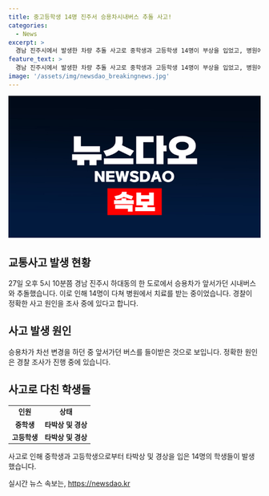 ```yaml
---
title: 중고등학생 14명 진주서 승용차시내버스 추돌 사고!
categories:
  - News
excerpt: >
  경남 진주시에서 발생한 차량 추돌 사고로 중학생과 고등학생 14명이 부상을 입었고, 병원에서 치료를 받았습니다. 사고는 승용차가 차선 변경을 하던 중 앞서가던 버스를 들이받으며 발생한 것으로 파악되었으며, 경찰은 정확한 사고 원인을 조사 중입니다. (150자)
feature_text: >
  경남 진주시에서 발생한 차량 추돌 사고로 중학생과 고등학생 14명이 부상을 입었고, 병원에서 치료를 받았습니다. 사고는 승용차가 차선 변경을 하던 중 앞서가던 버스를 들이받으며 발생한 것으로 파악되었으며, 경찰은 정확한 사고 원인을 조사 중입니다. (150자)
image: '/assets/img/newsdao_breakingnews.jpg'
---
```


<p><img src="/assets/img/newsdao_breakingnews.jpg" alt="implanttips 속보" /></p>

<h2 data-ke-size="size26">교통사고 발생 현황</h2>

<p data-ke-size="size16">27일 오후 5시 10분쯤 경남 진주시 하대동의 한 도로에서 승용차가 앞서가던 시내버스와 추돌했습니다. 이로 인해 14명이 다쳐 병원에서 치료를 받는 중이었습니다. 경찰이 정확한 사고 원인을 조사 중에 있다고 합니다.</p>

<h2 data-ke-size="size26">사고 발생 원인</h2>

<p data-ke-size="size16">승용차가 차선 변경을 하던 중 앞서가던 버스를 들이받은 것으로 보입니다. 정확한 원인은 경찰 조사가 진행 중에 있습니다.</p>

<h2 data-ke-size="size26">사고로 다친 학생들</h2>

<table>
  <tr>
    <td style="text-align: center; height: 17px;"><b>인원</b></td>
    <td style="text-align: center; height: 17px;"><b>상태</b></td>
  </tr>
  <tr>
    <td style="text-align: center; height: 17px;"><b>중학생</b></td>
    <td style="text-align: center; height: 17px;"><b>타박상 및 경상</b></td>
  </tr>
  <tr>
    <td style="text-align: center; height: 17px;"><b>고등학생</b></td>
    <td style="text-align: center; height: 17px;"><b>타박상 및 경상</b></td>
  </tr>
</table>

<p data-ke-size="size16">사고로 인해 중학생과 고등학생으로부터 타박상 및 경상을 입은 14명의 학생들이 발생했습니다.</p>
실시간 뉴스 속보는, <a href="https://newsdao.kr" rel="dofollow">https://newsdao.kr</a>


